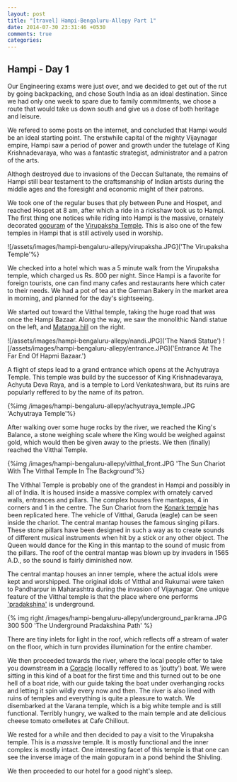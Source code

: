 ```yaml
---
layout: post
title: "[travel] Hampi-Bengaluru-Allepy Part 1"
date: 2014-07-30 23:31:46 +0530
comments: true
categories: 
---
```


## Hampi - Day 1

Our Engineering exams were just over, and we decided to get out of the rut by going backpacking, and chose South India as an ideal destination. Since we had only one week to spare due to family commitments, we chose a route that would take us down south and give us a dose of both heritage and leisure.

We refered to some posts on the internet, and concluded that Hampi would be an ideal starting point. The erstwhile capital of the mighty Vijaynagar empire, Hampi saw a period of power and growth under the tutelage of King Krishnadevaraya, who was a fantastic strategist, administrator and a patron of the arts.

Althogh destroyed due to invasions of the Deccan Sultanate, the remains of Hampi still bear testament to the craftsmanship of Indian artists during the middle ages and the foresight and economic might of their patrons.

We took one of the regular buses that ply between Pune and Hospet, and reached Hospet at 8 am, after which a ride in a rickshaw took us to Hampi. The first thing  one notices while riding into Hampi is the massive, ornately decorated [gopuram](http://en.wikipedia.org/wiki/Gopuram) of the [Virupaksha Temple](http://en.wikipedia.org/wiki/Virupaksha_Temple). This is also one of the few temples in Hampi that is still actively used in worship.

![/assets/images/hampi-bengaluru-allepy/virupaksha.JPG]('The Virupaksha Temple'%}

We checked into a hotel which was a 5 minute walk from the Virupaksha temple, which charged us Rs. 800 per night. Since Hampi is a favorite for foreign tourists, one can find many cafes and restaurants here which cater to their needs. We had a  pot of tea at the German Bakery in the market area in morning, and planned for the day's sightseeing.

We started out toward the Vitthal temple, taking the huge road that was once the Hampi Bazaar. Along the way, we saw the monolithic Nandi statue on the left, and [Matanga hill](http://hampi.in/matunga-hill) on the right.

![/assets/images/hampi-bengaluru-allepy/nandi.JPG]('The Nandi Statue')
![/assets/images/hampi-bengaluru-allepy/entrance.JPG]('Entrance At The Far End Of Hapmi Bazaar.')

A flight of steps lead to a grand entrance which opens at the Achyutraya Temple. This temple was build by the successor of King Krishnadevaraya, Achyuta Deva Raya, and is a temple to Lord Venkateshwara, but its ruins are popularly reffered to by the name of its patron. 

{%img /images/hampi-bengaluru-allepy/achyutraya_temple.JPG 'Achyutraya Temple'%}

After walking over some huge rocks by the river, we reached the King's Balance, a stone weighing scale where the King would be weighed against gold, which would then be given away to the priests. We then (finally) reached the Vitthal Temple.

{%img /images/hampi-bengaluru-allepy/vitthal_front.JPG 'The Sun Chariot With The Vitthal Temple In The Background'%}

The Vithhal Temple is probably one of the grandest in Hampi and possibly in all of India. It is housed inside a massive complex with ornately carved walls, entrances and pillars. The complex houses five mantapas, 4 in corners and 1 in the centre. The Sun Chariot from the [Konark temple](http://en.wikipedia.org/wiki/Konark_Sun_Temple) has been replicated here. The vehicle of Vitthal, Garuda (eagle) can be seen inside the chariot. The central mantap houses the famous singing pillars. These stone pillars have been designed in such a way as to create sounds of different musical instruments when hit by a stick or any  other object. The Queen would dance for the King in this mantap to the sound of music from the pillars. The roof of the central mantap was blown up by invaders in 1565 A.D., so the sound is fairly diminished now.

The central mantap houses an inner temple, where the actual idols were kept and worshipped. The original idols of Vitthal and Rukumai were taken to Pandharpur in Maharashtra during the invasion of Vijaynagar. One unique feature  of the Vitthal temple is that the place where one performs ['pradakshina'](http://en.wikipedia.org/wiki/Parikrama) is underground.

{% img right /images/hampi-bengaluru-allepy/underground_parikrama.JPG 300 500 'The Underground Pradakshina Path' %}

There are tiny inlets for light in the roof, which reflects off a stream of water on the floor, which in turn provides illumination for the entire chamber.

We then proceeded towards the river, where the local people offer to take you downstream in a [Coracle](http://en.wikipedia.org/wiki/Coracle) (locallly reffered to as 'joutty') boat. We were sitting in this kind of a boat for the first time and this turned out to be one hell of a boat ride, with our guide taking the boat under overhanging rocks and letting it spin wildly every now and then. The river is also lined with ruins of temples and everything is quite a pleasure to watch. We disembarked at the Varana temple, which is a big white temple and is still functional. Terribly hungry, we walked to the main temple and ate delicious cheese tomato omelletes at Cafe Chillout.

We rested for a while and then decided to pay a visit to the Virupaksha temple. This is a _massive_ temple. It is mostly functional and the inner complex is mostly intact. One interesting facet of this temple is that one can see the inverse image of the main gopuram in a pond behind the Shivling.

We then proceeded to our hotel for a good night's sleep.







